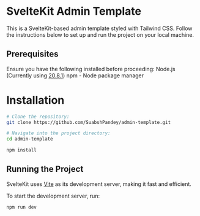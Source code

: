 # SvelteKit Admin Template

This is a SvelteKit-based admin template styled with Tailwind CSS. Follow the instructions below to set up and run the project on your local machine.

## Prerequisites

Ensure you have the following installed before proceeding:
Node.js (Currently using [20.8.1](https://nodejs.org/))
npm - Node package manager


# Installation

```bash
# Clone the repository:
git clone https://github.com/SuabshPandey/admin-template.git

# Navigate into the project directory:
cd admin-template

npm install

```

## Running the Project

SvelteKit uses [Vite](https://vitejs.dev/) as its development server, making it fast and efficient.

To start the development server, run:

```bash
npm run dev 